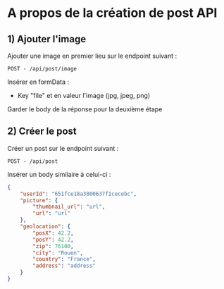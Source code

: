 # A propos de la création de post API

<!--Writerside adds this topic when you create a new documentation project.
You can use it as a sandbox to play with Writerside features, and remove it from the TOC when you don't need it anymore.-->

## 1) Ajouter l'image
Ajouter une image en premier lieu sur le endpoint suivant :

``POST - /api/post/image``

Insérer en formData :
- Key "file" et en valeur l'image (jpg, jpeg, png)

Garder le body de la réponse pour la deuxième étape

## 2) Créer le post
Créer un post sur le endpoint suivant :

``POST - /api/post``

Insérer un body similaire à celui-ci :

```json
{
    "userId": "651fce18a3800637f1cecebc",
    "picture": {
        "thumbnail_url": "url",
        "url": "url"
    },
    "geolocation": {
        "posX": 42.2,
        "posY": 42.2,
        "zip": 76100,
        "city": "Rouen",
        "country": "France",
        "address": "address"
    }
}
```